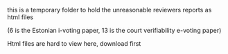 this is a temporary folder to hold the unreasonable  reviewers reports as html files

(6 is the Estonian i-voting paper, 13 is the court verifiability e-voting paper)


Html files are hard to view here, download first
